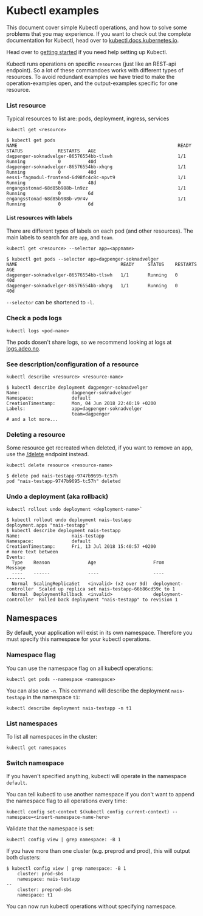 # Kubectl examples

This document cover simple Kubectl operations, and how to solve some problems that you may experience. If you want to check out the complete documentation for Kubectl, head over to [kubectl.docs.kubernetes.io](https://kubectl.docs.kubernetes.io/).

Head over to [getting started](https://github.com/nais/doc/tree/c4e8deb972ab60a39a34f32ddc8b7e9b954ec92a/documentation/dev-guide/README.md) if you need help setting up Kubectl.

Kubectl runs operations on specific `resources` \(just like an REST-api endpoint\). So a lot of these commandoes works with different types of resources. To avoid redundant examples we have tried to make the operation-examples open, and the output-examples specific for one resource.

### List resource

Typical resources to list are: pods, deployment, ingress, services

```text
kubectl get <resource>
```

```text
$ kubectl get pods
NAME                                                           READY     STATUS             RESTARTS   AGE
dagpenger-soknadvelger-86576554bb-tlswh                        1/1       Running            0          40d
dagpenger-soknadvelger-86576554bb-xhqng                        1/1       Running            0          40d
eessi-fagmodul-frontend-6d98fc4c8c-npvt9                       1/1       Running            0          48d
engangsstonad-68d85b988b-ln9zz                                 1/1       Running            0          6d
engangsstonad-68d85b988b-v9r4v                                 1/1       Running            0          6d
```

#### List resources with labels

There are different types of labels on each pod \(and other resources\). The main labels to search for are `app`, and `team`.

```text
kubectl get <resource> --selector app=<appname>
```

```text
$ kubectl get pods --selector app=dagpenger-soknadvelger
NAME                                      READY     STATUS    RESTARTS   AGE
dagpenger-soknadvelger-86576554bb-tlswh   1/1       Running   0          40d
dagpenger-soknadvelger-86576554bb-xhqng   1/1       Running   0          40d
```

`--selector` can be shortened to `-l`.

### Check a pods logs

```text
kubectl logs <pod-name>
```

The pods dosen't share logs, so we recommend looking at logs at [logs.adeo.no](https://logs.adeo.no/).

### See description/configuration of a resource

```text
kubectl describe <resource> <resource-name>
```

```text
$ kubectl describe deployment dagpenger-soknadvelger
Name:                   dagpenger-soknadvelger
Namespace:              default
CreationTimestamp:      Mon, 04 Jun 2018 22:40:19 +0200
Labels:                 app=dagpenger-soknadvelger
                        team=dagpenger
# and a lot more...
```

### Deleting a resource

Some resource get recreated when deleted, if you want to remove an app, use the [/delete](https://github.com/nais/doc/tree/c4e8deb972ab60a39a34f32ddc8b7e9b954ec92a/documentation/dev-guide/naisd.md#delete-endpoint) endpoint instead.

```text
kubectl delete resource <resource-name>
```

```text
$ delete pod nais-testapp-9747b9695-tc57h
pod "nais-testapp-9747b9695-tc57h" deleted
```

### Undo a deployment \(aka rollback\)

```text
kubectl rollout undo deployment <deployment-name>`
```

```text
$ kubectl rollout undo deployment nais-testapp
deployment.apps "nais-testapp"
$ kubectl describe deployment nais-testapp
Name:                   nais-testapp
Namespace:              default
CreationTimestamp:      Fri, 13 Jul 2018 15:40:57 +0200
# more text between
Events:
  Type    Reason              Age                     From                   Message
  ----    ------              ----                    ----                   -------
  Normal  ScalingReplicaSet   <invalid> (x2 over 9d)  deployment-controller  Scaled up replica set nais-testapp-66b86cd59c to 1
  Normal  DeploymentRollback  <invalid>               deployment-controller  Rolled back deployment "nais-testapp" to revision 1
```

## Namespaces

By default, your application will exist in its own namespace. Therefore you must specify this namespace for your kubectl operations.

### Namespace flag

You can use the namespace flag on all kubectl operations:

```text
kubectl get pods --namespace <namespace>
```

You can also use `-n`. This command will describe the deployment `nais-testapp` in the namespace `t1`:

```text
kubectl describe deployment nais-testapp -n t1
```

### List namespaces

To list all namespaces in the cluster:

```text
kubectl get namespaces
```

### Switch namespace

If you haven't specified anything, kubectl will operate in the namespace `default`.

You can tell kubectl to use another namespace if you don't want to append the namespace flag to all operations every time:

```text
kubectl config set-context $(kubectl config current-context) --namespace=<insert-namespace-name-here>
```

Validate that the namespace is set:

```text
kubectl config view | grep namespace: -B 1
```

If you have more than one cluster \(e.g. preprod and prod\), this will output both clusters:

```text
$ kubectl config view | grep namespace: -B 1
    cluster: prod-sbs
    namespace: nais-testapp
--
    cluster: preprod-sbs
    namespace: t1
```

You can now run kubectl operations without specifying namespace.

